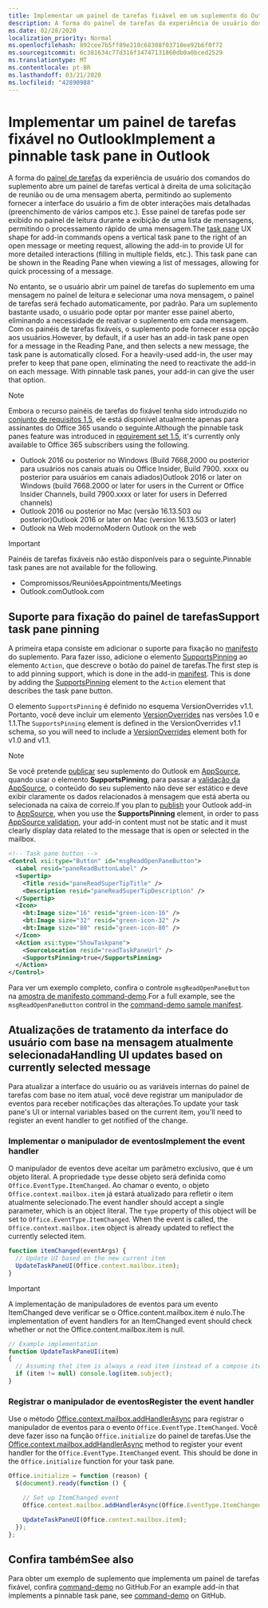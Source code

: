 ```yaml
---
title: Implementar um painel de tarefas fixável em um suplemento do Outlook
description: A forma do painel de tarefas da experiência de usuário dos comandos do suplemento abre um painel de tarefas vertical à direita de uma solicitação de reunião ou de uma mensagem aberta, permitindo ao suplemento fornecer à interface do usuário interações mais detalhadas.
ms.date: 02/28/2020
localization_priority: Normal
ms.openlocfilehash: 892cee7b5ff89e210c68308f03710ee92b6f0f72
ms.sourcegitcommit: 6c381634c77d316f34747131860db0a0bced2529
ms.translationtype: MT
ms.contentlocale: pt-BR
ms.lasthandoff: 03/21/2020
ms.locfileid: "42890988"
---
```

# <a name="implement-a-pinnable-task-pane-in-outlook"></a><span data-ttu-id="18d5b-103">Implementar um painel de tarefas fixável no Outlook</span><span class="sxs-lookup"><span data-stu-id="18d5b-103">Implement a pinnable task pane in Outlook</span></span>

<span data-ttu-id="18d5b-p101">A forma do [painel de tarefas](add-in-commands-for-outlook.md#launching-a-task-pane) da experiência de usuário dos comandos do suplemento abre um painel de tarefas vertical à direita de uma solicitação de reunião ou de uma mensagem aberta, permitindo ao suplemento fornecer a interface do usuário a fim de obter interações mais detalhadas (preenchimento de vários campos etc.). Esse painel de tarefas pode ser exibido no painel de leitura durante a exibição de uma lista de mensagens, permitindo o processamento rápido de uma mensagem.</span><span class="sxs-lookup"><span data-stu-id="18d5b-p101">The [task pane](add-in-commands-for-outlook.md#launching-a-task-pane) UX shape for add-in commands opens a vertical task pane to the right of an open message or meeting request, allowing the add-in to provide UI for more detailed interactions (filling in multiple fields, etc.). This task pane can be shown in the Reading Pane when viewing a list of messages, allowing for quick processing of a message.</span></span>

<span data-ttu-id="18d5b-p102">No entanto, se o usuário abrir um painel de tarefas do suplemento em uma mensagem no painel de leitura e selecionar uma nova mensagem, o painel de tarefas será fechado automaticamente, por padrão. Para um suplemento bastante usado, o usuário pode optar por manter esse painel aberto, eliminando a necessidade de reativar o suplemento em cada mensagem. Com os painéis de tarefas fixáveis, o suplemento pode fornecer essa opção aos usuários.</span><span class="sxs-lookup"><span data-stu-id="18d5b-p102">However, by default, if a user has an add-in task pane open for a message in the Reading Pane, and then selects a new message, the task pane is automatically closed. For a heavily-used add-in, the user may prefer to keep that pane open, eliminating the need to reactivate the add-in on each message. With pinnable task panes, your add-in can give the user that option.</span></span>

> [!NOTE]
> <span data-ttu-id="18d5b-109">Embora o recurso painéis de tarefas do fixável tenha sido introduzido no [conjunto de requisitos 1,5](../reference/objectmodel/requirement-set-1.5/outlook-requirement-set-1.5.md), ele está disponível atualmente apenas para assinantes do Office 365 usando o seguinte.</span><span class="sxs-lookup"><span data-stu-id="18d5b-109">Although the pinnable task panes feature was introduced in [requirement set 1.5](../reference/objectmodel/requirement-set-1.5/outlook-requirement-set-1.5.md), it's currently only available to Office 365 subscribers using the following.</span></span>
> - <span data-ttu-id="18d5b-110">Outlook 2016 ou posterior no Windows (Build 7668,2000 ou posterior para usuários nos canais atuais ou Office Insider, Build 7900. xxxx ou posterior para usuários em canais adiados)</span><span class="sxs-lookup"><span data-stu-id="18d5b-110">Outlook 2016 or later on Windows (build 7668.2000 or later for users in the Current or Office Insider Channels, build 7900.xxxx or later for users in Deferred channels)</span></span>
> - <span data-ttu-id="18d5b-111">Outlook 2016 ou posterior no Mac (versão 16.13.503 ou posterior)</span><span class="sxs-lookup"><span data-stu-id="18d5b-111">Outlook 2016 or later on Mac (version 16.13.503 or later)</span></span>
> - <span data-ttu-id="18d5b-112">Outlook na Web moderno</span><span class="sxs-lookup"><span data-stu-id="18d5b-112">Modern Outlook on the web</span></span>

> [!IMPORTANT]
> <span data-ttu-id="18d5b-113">Painéis de tarefas fixáveis não estão disponíveis para o seguinte.</span><span class="sxs-lookup"><span data-stu-id="18d5b-113">Pinnable task panes are not available for the following.</span></span>
> - <span data-ttu-id="18d5b-114">Compromissos/Reuniões</span><span class="sxs-lookup"><span data-stu-id="18d5b-114">Appointments/Meetings</span></span>
> - <span data-ttu-id="18d5b-115">Outlook.com</span><span class="sxs-lookup"><span data-stu-id="18d5b-115">Outlook.com</span></span>

## <a name="support-task-pane-pinning"></a><span data-ttu-id="18d5b-116">Suporte para fixação do painel de tarefas</span><span class="sxs-lookup"><span data-stu-id="18d5b-116">Support task pane pinning</span></span>

<span data-ttu-id="18d5b-p103">A primeira etapa consiste em adicionar o suporte para fixação no [manifesto](manifests.md) do suplemento. Para fazer isso, adicione o elemento [SupportsPinning](../reference/manifest/action.md#supportspinning) ao elemento `Action`, que descreve o botão do painel de tarefas.</span><span class="sxs-lookup"><span data-stu-id="18d5b-p103">The first step is to add pinning support, which is done in the add-in [manifest](manifests.md). This is done by adding the [SupportsPinning](../reference/manifest/action.md#supportspinning) element to the `Action` element that describes the task pane button.</span></span>

<span data-ttu-id="18d5b-119">O elemento `SupportsPinning` é definido no esquema VersionOverrides v1.1. Portanto, você deve incluir um elemento [VersionOverrides](../reference/manifest/versionoverrides.md) nas versões 1.0 e 1.1.</span><span class="sxs-lookup"><span data-stu-id="18d5b-119">The `SupportsPinning` element is defined in the VersionOverrides v1.1 schema, so you will need to include a [VersionOverrides](../reference/manifest/versionoverrides.md) element both for v1.0 and v1.1.</span></span>

> [!NOTE]
> <span data-ttu-id="18d5b-120">Se você pretende [publicar](../publish/publish.md) seu suplemento do Outlook em [AppSource](https://appsource.microsoft.com), quando usar o elemento **SupportsPinning**, para passar a [validação da AppSource](/legal/marketplace/certification-policies), o conteúdo do seu suplemento não deve ser estático e deve exibir claramente os dados relacionados à mensagem que está aberta ou selecionada na caixa de correio.</span><span class="sxs-lookup"><span data-stu-id="18d5b-120">If you plan to [publish](../publish/publish.md) your Outlook add-in to [AppSource](https://appsource.microsoft.com), when you use the **SupportsPinning** element, in order to pass [AppSource validation](/legal/marketplace/certification-policies), your add-in content must not be static and it must clearly display data related to the message that is open or selected in the mailbox.</span></span>

```xml
<!-- Task pane button -->
<Control xsi:type="Button" id="msgReadOpenPaneButton">
  <Label resid="paneReadButtonLabel" />
  <Supertip>
    <Title resid="paneReadSuperTipTitle" />
    <Description resid="paneReadSuperTipDescription" />
  </Supertip>
  <Icon>
    <bt:Image size="16" resid="green-icon-16" />
    <bt:Image size="32" resid="green-icon-32" />
    <bt:Image size="80" resid="green-icon-80" />
  </Icon>
  <Action xsi:type="ShowTaskpane">
    <SourceLocation resid="readTaskPaneUrl" />
    <SupportsPinning>true</SupportsPinning>
  </Action>
</Control>
```

<span data-ttu-id="18d5b-121">Para ver um exemplo completo, confira o controle `msgReadOpenPaneButton` na [amostra de manifesto command-demo](https://github.com/OfficeDev/outlook-add-in-command-demo/blob/master/command-demo-manifest.xml).</span><span class="sxs-lookup"><span data-stu-id="18d5b-121">For a full example, see the `msgReadOpenPaneButton` control in the [command-demo sample manifest](https://github.com/OfficeDev/outlook-add-in-command-demo/blob/master/command-demo-manifest.xml).</span></span>

## <a name="handling-ui-updates-based-on-currently-selected-message"></a><span data-ttu-id="18d5b-122">Atualizações de tratamento da interface do usuário com base na mensagem atualmente selecionada</span><span class="sxs-lookup"><span data-stu-id="18d5b-122">Handling UI updates based on currently selected message</span></span>

<span data-ttu-id="18d5b-123">Para atualizar a interface do usuário ou as variáveis internas do painel de tarefas com base no item atual, você deve registrar um manipulador de eventos para receber notificações das alterações.</span><span class="sxs-lookup"><span data-stu-id="18d5b-123">To update your task pane's UI or internal variables based on the current item, you'll need to register an event handler to get notified of the change.</span></span>

### <a name="implement-the-event-handler"></a><span data-ttu-id="18d5b-124">Implementar o manipulador de eventos</span><span class="sxs-lookup"><span data-stu-id="18d5b-124">Implement the event handler</span></span>

<span data-ttu-id="18d5b-p104">O manipulador de eventos deve aceitar um parâmetro exclusivo, que é um objeto literal. A propriedade `type` desse objeto será definida como `Office.EventType.ItemChanged`. Ao chamar o evento, o objeto `Office.context.mailbox.item` já estará atualizado para refletir o item atualmente selecionado.</span><span class="sxs-lookup"><span data-stu-id="18d5b-p104">The event handler should accept a single parameter, which is an object literal. The `type` property of this object will be set to `Office.EventType.ItemChanged`. When the event is called, the `Office.context.mailbox.item` object is already updated to reflect the currently selected item.</span></span>

```js
function itemChanged(eventArgs) {
  // Update UI based on the new current item
  UpdateTaskPaneUI(Office.context.mailbox.item);
}
```

> [!IMPORTANT]
> <span data-ttu-id="18d5b-128">A implementação de manipuladores de eventos para um evento ItemChanged deve verificar se o Office.content.mailbox.item é nulo.</span><span class="sxs-lookup"><span data-stu-id="18d5b-128">The implementation of event handlers for an ItemChanged event should check whether or not the Office.content.mailbox.item is null.</span></span>
>
> ```js
> // Example implementation
> function UpdateTaskPaneUI(item)
> {
>   // Assuming that item is always a read item (instead of a compose item).
>   if (item != null) console.log(item.subject);
> }
> ```

### <a name="register-the-event-handler"></a><span data-ttu-id="18d5b-129">Registrar o manipulador de eventos</span><span class="sxs-lookup"><span data-stu-id="18d5b-129">Register the event handler</span></span>

<span data-ttu-id="18d5b-p105">Use o método [Office.context.mailbox.addHandlerAsync](../reference/objectmodel/preview-requirement-set/office.context.mailbox.md#methods) para registrar o manipulador de eventos para o evento `Office.EventType.ItemChanged`. Você deve fazer isso na função `Office.initialize` do painel de tarefas.</span><span class="sxs-lookup"><span data-stu-id="18d5b-p105">Use the [Office.context.mailbox.addHandlerAsync](../reference/objectmodel/preview-requirement-set/office.context.mailbox.md#methods) method to register your event handler for the `Office.EventType.ItemChanged` event. This should be done in the `Office.initialize` function for your task pane.</span></span>

```js
Office.initialize = function (reason) {
  $(document).ready(function () {

    // Set up ItemChanged event
    Office.context.mailbox.addHandlerAsync(Office.EventType.ItemChanged, itemChanged);

    UpdateTaskPaneUI(Office.context.mailbox.item);
  });
};
```

## <a name="see-also"></a><span data-ttu-id="18d5b-132">Confira também</span><span class="sxs-lookup"><span data-stu-id="18d5b-132">See also</span></span>

<span data-ttu-id="18d5b-133">Para obter um exemplo de suplemento que implementa um painel de tarefas fixável, confira [command-demo](https://github.com/OfficeDev/outlook-add-in-command-demo) no GitHub.</span><span class="sxs-lookup"><span data-stu-id="18d5b-133">For an example add-in that implements a pinnable task pane, see [command-demo](https://github.com/OfficeDev/outlook-add-in-command-demo) on GitHub.</span></span>

